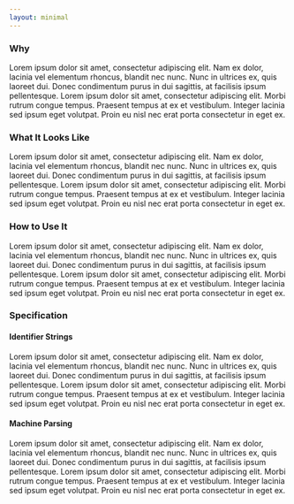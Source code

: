 ```yaml
---
layout: minimal
---
```


### Why

Lorem ipsum dolor sit amet, consectetur adipiscing elit. Nam ex dolor, lacinia vel elementum rhoncus, blandit nec nunc. Nunc in ultrices ex, quis laoreet dui. Donec condimentum purus in dui sagittis, at facilisis ipsum pellentesque. Lorem ipsum dolor sit amet, consectetur adipiscing elit. Morbi rutrum congue tempus. Praesent tempus at ex et vestibulum. Integer lacinia sed ipsum eget volutpat. Proin eu nisl nec erat porta consectetur in eget ex.

### What It Looks Like

Lorem ipsum dolor sit amet, consectetur adipiscing elit. Nam ex dolor, lacinia vel elementum rhoncus, blandit nec nunc. Nunc in ultrices ex, quis laoreet dui. Donec condimentum purus in dui sagittis, at facilisis ipsum pellentesque. Lorem ipsum dolor sit amet, consectetur adipiscing elit. Morbi rutrum congue tempus. Praesent tempus at ex et vestibulum. Integer lacinia sed ipsum eget volutpat. Proin eu nisl nec erat porta consectetur in eget ex.

### How to Use It

Lorem ipsum dolor sit amet, consectetur adipiscing elit. Nam ex dolor, lacinia vel elementum rhoncus, blandit nec nunc. Nunc in ultrices ex, quis laoreet dui. Donec condimentum purus in dui sagittis, at facilisis ipsum pellentesque. Lorem ipsum dolor sit amet, consectetur adipiscing elit. Morbi rutrum congue tempus. Praesent tempus at ex et vestibulum. Integer lacinia sed ipsum eget volutpat. Proin eu nisl nec erat porta consectetur in eget ex.

### Specification

#### Identifier Strings

Lorem ipsum dolor sit amet, consectetur adipiscing elit. Nam ex dolor, lacinia vel elementum rhoncus, blandit nec nunc. Nunc in ultrices ex, quis laoreet dui. Donec condimentum purus in dui sagittis, at facilisis ipsum pellentesque. Lorem ipsum dolor sit amet, consectetur adipiscing elit. Morbi rutrum congue tempus. Praesent tempus at ex et vestibulum. Integer lacinia sed ipsum eget volutpat. Proin eu nisl nec erat porta consectetur in eget ex.

#### Machine Parsing

Lorem ipsum dolor sit amet, consectetur adipiscing elit. Nam ex dolor, lacinia vel elementum rhoncus, blandit nec nunc. Nunc in ultrices ex, quis laoreet dui. Donec condimentum purus in dui sagittis, at facilisis ipsum pellentesque. Lorem ipsum dolor sit amet, consectetur adipiscing elit. Morbi rutrum congue tempus. Praesent tempus at ex et vestibulum. Integer lacinia sed ipsum eget volutpat. Proin eu nisl nec erat porta consectetur in eget ex.
